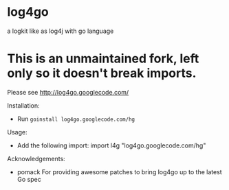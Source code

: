 # log4go
a logkit like as log4j with go language

# This is an unmaintained fork, left only so it doesn't break imports.

Please see http://log4go.googlecode.com/

Installation:
- Run `goinstall log4go.googlecode.com/hg`

Usage:
- Add the following import:
import l4g "log4go.googlecode.com/hg"

Acknowledgements:
- pomack
  For providing awesome patches to bring log4go up to the latest Go spec
